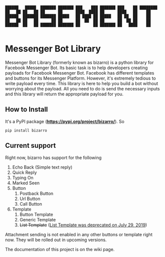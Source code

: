 ```
██████   █████  ███████ ███████ ███    ███ ███████ ███    ██ ████████ 
██   ██ ██   ██ ██      ██      ████  ████ ██      ████   ██    ██    
██████  ███████ ███████ █████   ██ ████ ██ █████   ██ ██  ██    ██    
██   ██ ██   ██      ██ ██      ██  ██  ██ ██      ██  ██ ██    ██    
██████  ██   ██ ███████ ███████ ██      ██ ███████ ██   ████    ██    
                                                                                                                                         
```

# Messenger Bot Library

Messenger Bot Library (formerly known as bizarro) is a python library for Facebook Messenger Bot. Its basic task is to help developers creating payloads for Facebook Messenger Bot.
Facebook has different templates and buttons for its Messenger Platform. However, it's extremely tedious to write payload every time. This library is here to help you build a bot without worrying about the payload. All you need to do is send the necessary inputs and this library will return the appropriate payload for you.


## How to Install

It's a PyPI package (**https://pypi.org/project/bizarro/**). So

`pip install bizarro`

## Current support

Right now, bizarro has support for the following 

1) Echo Back (Simple text reply)
2) Quick Reply
3) Typing On
4) Marked Seen
5) Button
    1) Postback Button
    2) Url Button
    3) Call Button
6) Template
    1) Button Template
    2) Generic Template
    3) ~~List Template~~ ([List Template was deprecated on July 29, 2019](https://developers.facebook.com/docs/messenger-platform/send-messages/template/list/))

Attachment sending is not enabled in any other buttons or template right now. They will be rolled out in upcoming versions.

The documentation of this project is on the wiki page.
